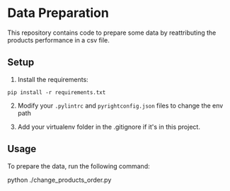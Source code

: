 # Data Preparation

This repository contains code to prepare some data by reattributing the products performance in a csv file.

## Setup

1. Install the requirements:

```
pip install -r requirements.txt
```


2. Modify your `.pylintrc` and `pyrightconfig.json` files to change the env path

3. Add your virtualenv folder in the .gitignore if it's in this project.


## Usage

To prepare the data, run the following command:

python ./change_products_order.py
